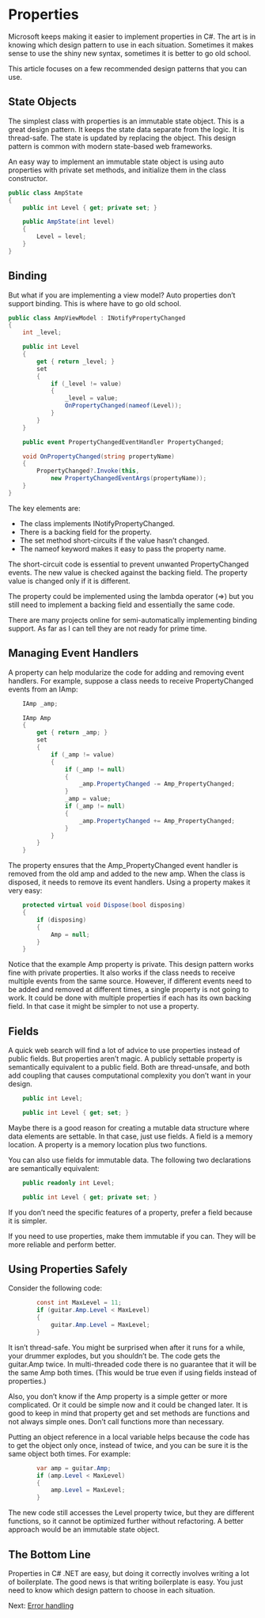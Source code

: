 ﻿# Properties

Microsoft keeps making it easier to implement properties in C#. The art is in 
knowing which design pattern to use in each situation. Sometimes it makes sense 
to use the shiny new syntax, sometimes it is better to go old school. 

This article focuses on a few recommended design patterns that you can use.

## State Objects

The simplest class with properties is an immutable state object. This is a great 
design pattern. It keeps the state data separate from the logic. It is 
thread-safe. The state is updated by replacing the object. This design pattern 
is common with modern state-based web frameworks. 

An easy way to implement an immutable state object is using auto properties with 
private set methods, and initialize them in the class constructor. 

```csharp
public class AmpState
{
    public int Level { get; private set; }

    public AmpState(int level)
    {
        Level = level;
    }
}
```

## Binding

But what if you are implementing a view model? Auto properties don’t support 
binding. This is where have to go old school. 

```csharp
public class AmpViewModel : INotifyPropertyChanged
{
    int _level;

    public int Level
    {
        get { return _level; }
        set
        {
            if (_level != value)
            {
                _level = value;
                OnPropertyChanged(nameof(Level));
            }
        }
    }

    public event PropertyChangedEventHandler PropertyChanged;

    void OnPropertyChanged(string propertyName)
    {
        PropertyChanged?.Invoke(this, 
            new PropertyChangedEventArgs(propertyName));
    }
}
```

The key elements are: 

* The class implements INotifyPropertyChanged.
* There is a backing field for the property.
* The set method short-circuits if the value hasn’t changed.
* The nameof keyword makes it easy to pass the property name.

The short-circuit code is essential to prevent unwanted PropertyChanged events. 
The new value is checked against the backing field. The property value is 
changed only if it is different. 

The property could be implemented using the lambda operator (=>) but you still 
need to implement a backing field and essentially the same code. 

There are many projects online for semi-automatically implementing binding 
support. As far as I can tell they are not ready for prime time. 

## Managing Event Handlers

A property can help modularize the code for adding and removing event handlers. 
For example, suppose a class needs to receive PropertyChanged events from an 
IAmp: 

```csharp
    IAmp _amp;

    IAmp Amp
    {
        get { return _amp; }
        set
        {
            if (_amp != value)
            {
                if (_amp != null)
                {
                    _amp.PropertyChanged -= Amp_PropertyChanged;
                }
                _amp = value;
                if (_amp != null)
                {
                    _amp.PropertyChanged += Amp_PropertyChanged;
                }
            }
        }
    }
```

The property ensures that the Amp_PropertyChanged event handler is removed from 
the old amp and added to the new amp. When the class is disposed, it needs to 
remove its event handlers. Using a property makes it very easy: 

```csharp
    protected virtual void Dispose(bool disposing)
    {
        if (disposing)
        {
            Amp = null;
        }
    }
```

Notice that the example Amp property is private. This design pattern works fine 
with private properties. It also works if the class needs to receive multiple 
events from the same source. However, if different events need to be added and 
removed at different times, a single property is not going to work. It could be 
done with multiple properties if each has its own backing field. In that case 
it might be simpler to not use a property. 

## Fields

A quick web search will find a lot of advice to use properties instead of public 
fields. But properties aren’t magic. A publicly settable property is semantically 
equivalent to a public field. Both are thread-unsafe, and both add coupling that 
causes computational complexity you don’t want in your design. 

```csharp
    public int Level;

    public int Level { get; set; }
```

Maybe there is a good reason for creating a mutable data structure where data 
elements are settable. In that case, just use fields. A field is a memory 
location. A property is a memory location plus two functions. 

You can also use fields for immutable data. The following two declarations are 
semantically equivalent: 

```csharp
    public readonly int Level;

    public int Level { get; private set; }
```

If you don’t need the specific features of a property, prefer a field because it
is simpler. 

If you need to use properties, make them immutable if you can. They will be more 
reliable and perform better. 

## Using Properties Safely

Consider the following code: 

```csharp
        const int MaxLevel = 11;
        if (guitar.Amp.Level < MaxLevel)
        {
            guitar.Amp.Level = MaxLevel;
        }
```

It isn’t thread-safe. You might be surprised when after it runs for a while, 
your drummer explodes, but you shouldn’t be. The code gets the guitar.Amp twice. 
In multi-threaded code there is no guarantee that it will be the same Amp both 
times. (This would be true even if using fields instead of properties.) 

Also, you don’t know if the Amp property is a simple getter or more complicated. 
Or it could be simple now and it could be changed later. It is good to keep in 
mind that property get and set methods are functions and not always simple ones. 
Don’t call functions more than necessary. 

Putting an object reference in a local variable helps because the code has to 
get the object only once, instead of twice, and you can be sure it is the same 
object both times. For example: 

```csharp
        var amp = guitar.Amp;
        if (amp.Level < MaxLevel)
        {
            amp.Level = MaxLevel;
        }
```

The new code still accesses the Level property twice, but they are different 
functions, so it cannot be optimized further without refactoring. A better 
approach would be an immutable state object. 

## The Bottom Line

Properties in C# .NET are easy, but doing it correctly involves writing a lot of 
boilerplate. The good news is that writing boilerplate is easy. You just need to 
know which design pattern to choose in each situation.

Next: [Error handling](ErrorHandling.md)
